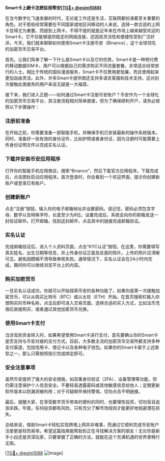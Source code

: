 **Smart卡上網卡怎麽註冊幣安[[TG💪+ @esim1088](https://t.me/s/esim1088)]**

在当今数字化飞速发展的时代，无论是工作还是生活，互联网都扮演着至关重要的角色。对于那些经常需要在不同国家或地区间移动的人来说，选择一款合适的上网卡显得尤为重要。而提到上网卡，不得不提的就是近年来在市场上越来越受欢迎的Smart卡。它不仅能够提供稳定的网络连接，还因其灵活性和便捷性受到广泛好评。今天，我们就来聊聊如何使用Smart卡注册币安（Binance），这个全球领先的加密货币交易平台。

首先，让我们简单了解一下什么是Smart卡以及它的优势。Smart卡是一种预付费的移动数据SIM卡，用户可以根据自己的需求购买不同流量套餐，非常适合经常旅行的人士。相比于传统的国际漫游服务，Smart卡不仅费用更低廉，而且使用起来更加自由灵活。此外，许多Smart卡提供商还支持多语言客服和技术支持，这对初次接触此类服务的用户来说无疑是一大福音。

接下来，我们进入正题——如何通过Smart卡注册币安账户？币安作为一个全球化的加密货币交易平台，其注册流程相对简单直接，但为了确保顺利开户，请务必按照以下步骤操作：

### 注册前准备

在开始之前，你需要准备一部智能手机，并确保手机已安装最新的操作系统版本。同时，准备好一张有效的身份证件，比如护照或者身份证，因为注册时可能需要上传身份证明文件以完成实名认证。

### 下载并安装币安应用程序

打开你的智能手机应用商店，搜索“Binance”，然后下载官方应用程序。下载完成后，点击图标启动应用程序。首次登录时，你会看到一个欢迎界面，提示你创建新账户或登录已有账户。

### 创建新账户

点击“注册”按钮，输入你的电子邮箱地址并设置密码。请记住，密码必须包含字母、数字以及特殊字符，长度至少为8位。设置完成后，系统会向你的邮箱发送一封验证邮件。打开邮箱，找到这封邮件，点击其中的链接完成邮箱验证。

### 实名认证

完成邮箱验证后，进入个人资料页面，点击“KYC认证”按钮。在这里，你需要填写真实姓名、出生日期等信息，并上传身份证正面及反面的照片。上传的照片应清晰可见，避免因模糊不清导致审核失败。通常情况下，实名认证会在24小时内完成，期间你可以继续浏览平台上的内容。

### 购买加密货币

一旦实名认证成功，你就可以开始探索币安的各种功能了。如果你是第一次接触加密货币，可以从购买比特币（BTC）或以太坊（ETH）开始。在首页搜索栏输入你想购买的币种名称，点击后即可进入交易页面。选择合适的买入方式，比如法币充值后直接购买，或者通过其他加密货币兑换。

### 使用Smart卡支付

当涉及到资金转入时，如果希望使用Smart卡进行支付，首先要确认你的Smart卡是否支持与币安对接的支付方式。目前，大多数主流的加密货币交易所都支持多种支付渠道，包括信用卡、借记卡以及各种电子钱包。如果你的Smart卡属于上述类型之一，那么只需按照指引完成绑定即可。

### 安全注意事项

虽然币安提供了强大的安全措施，如双重身份验证（2FA）、设备管理等功能，但仍需注意保护个人信息安全。不要轻易透露密码或其他敏感信息给他人；定期更新软件版本以防漏洞被利用；对于可疑邮件保持警惕，切勿点击不明链接。

最后，提醒大家，在享受数字货币带来的便利的同时，也要理性投资，切勿盲目追涨杀跌。毕竟，任何投资都有风险，只有充分了解市场规则才能更好地规避潜在损失。

总结来说，借助Smart卡轻松实现跨境上网并非难事，而通过它顺利完成币安账户注册更是轻而易举。希望这篇指南能帮助到正在寻找解决方案的朋友！无论你是新手小白还是资深玩家，只要掌握了正确的方法，就能在这个充满机遇的世界里畅行无阻。

[[TG💪+ @esim1088](https://t.me/s/esim1088) ![Image](https://i.postimg.cc/4NQfJmqS/Snipaste-2025-05-13-00-14-12.png)]